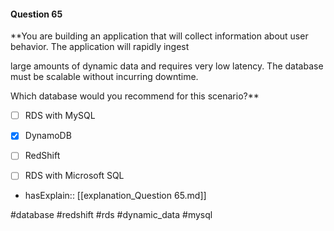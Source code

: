 #### Question  65


**You are building an application that will collect information about user behavior. The application will rapidly ingest

large amounts of dynamic data and requires very low latency. The database must be scalable without incurring downtime.

Which database would you recommend for this scenario?**


- [ ] RDS with MySQL


- [x] DynamoDB


- [ ] RedShift


- [ ] RDS with Microsoft SQL



- hasExplain:: [[explanation_Question  65.md]]

#database #redshift #rds #dynamic_data #mysql 
